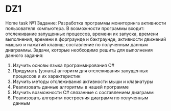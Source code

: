 # DZ1
Home task №1
Задание:
Разработка программы мониторинга активности пользователя компьютера. В возможности программы входит: отслеживание запущенных процессов, времени их запуска, времени выполнения,  времени в форграунде и бэкграунде, активности движений мышью и нажатий клавиш; составление по полученным данным диаграммы.
Задачи, которые необходимо решить для выполнения данного задания:
1) Изучить основы языка программирования C#
2) Придумать (узнать) алгоритм для отслеживания запущенных процессов и их характеристик
3) Изучить методы отслеживания активности мыши и клавиатуры
4) Реализовать данные алгоритмы в нашей программе
5) Изучить возможности С# связанные с составлением диаграмм
6) Реализовать алгоритм построения диаграмм по полученным данным
